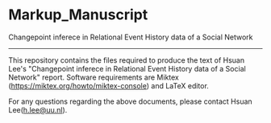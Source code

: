 Markup_Manuscript
===

Changepoint inferece in Relational Event History data of a Social Network

---
This repository contains the files required to produce the text of Hsuan Lee's "Changepoint inferece in Relational Event History data of a Social Network" report. 
Software requirements are Miktex (https://miktex.org/howto/miktex-console) and LaTeX editor.

For any questions regarding the above documents, please contact Hsuan Lee(h.lee@uu.nl).
